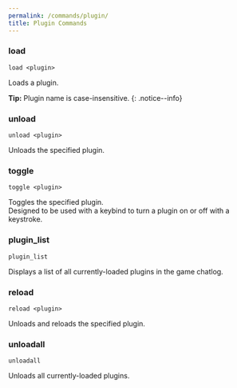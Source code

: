 ```yaml
---
permalink: /commands/plugin/
title: Plugin Commands
---
```


### load
```
load <plugin>
```
Loads a plugin. 

**Tip:** Plugin name is case-insensitive.
{: .notice--info}

### unload
```
unload <plugin>
```
Unloads the specified plugin.

### toggle
```
toggle <plugin>
```
Toggles the specified plugin.<br> Designed to be used with a keybind to turn a plugin on or off with a keystroke.

### plugin_list
```
plugin_list
```
Displays a list of all currently-loaded plugins in the game chatlog.

### reload
```
reload <plugin>
```
Unloads and reloads the specified plugin.

### unloadall
```
unloadall
```
Unloads all currently-loaded plugins.
